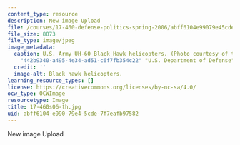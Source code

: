 ```yaml
---
content_type: resource
description: New image Upload
file: /courses/17-460-defense-politics-spring-2006/abff6104e99079e45cde7f7eafb97582_17-460s06-th.jpg
file_size: 8873
file_type: image/jpeg
image_metadata:
  caption: U.S. Army UH-60 Black Hawk helicopters. (Photo courtesy of the {{% resource_link
    "442b9340-a495-4e34-ad51-c6f7fb354c22" "U.S. Department of Defense" %}}.)
  credit: ''
  image-alt: Black hawk helicopters.
learning_resource_types: []
license: https://creativecommons.org/licenses/by-nc-sa/4.0/
ocw_type: OCWImage
resourcetype: Image
title: 17-460s06-th.jpg
uid: abff6104-e990-79e4-5cde-7f7eafb97582
---
```

New image Upload
